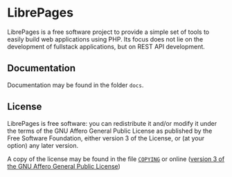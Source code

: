 # LibrePages
LibrePages is a free software project to provide a simple set of tools to easily build web applications using PHP.
Its focus does not lie on the development of fullstack applications, but on REST API development.

## Documentation
Documentation may be found in the folder `docs`.

## License
LibrePages is free software: you can redistribute it and/or modify
it under the terms of the GNU Affero General Public License as
published by the Free Software Foundation, either version 3 of the
License, or (at your option) any later version.

A copy of the license may be found in the file [`COPYING`](./COPYING) or online
([version 3 of the GNU Affero General Public License](https://www.gnu.org/licenses/agpl-3.0.en.html))